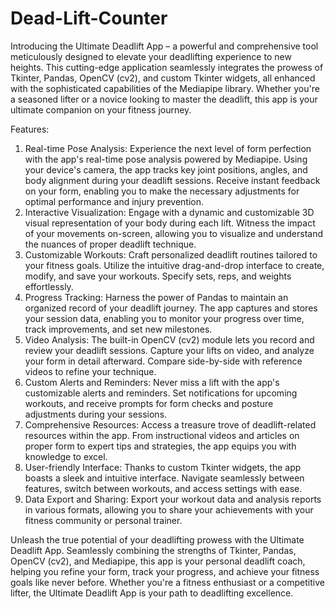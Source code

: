 # Dead-Lift-Counter
Introducing the Ultimate Deadlift App – a powerful and comprehensive tool meticulously designed to elevate your deadlifting experience to new heights. This cutting-edge application seamlessly integrates the prowess of Tkinter, Pandas, OpenCV (cv2), and custom Tkinter widgets, all enhanced with the sophisticated capabilities of the Mediapipe library. Whether you're a seasoned lifter or a novice looking to master the deadlift, this app is your ultimate companion on your fitness journey.

Features:
1. Real-time Pose Analysis:
Experience the next level of form perfection with the app's real-time pose analysis powered by Mediapipe. Using your device's camera, the app tracks key joint positions, angles, and body alignment during your deadlift sessions. Receive instant feedback on your form, enabling you to make the necessary adjustments for optimal performance and injury prevention.
2. Interactive Visualization:
Engage with a dynamic and customizable 3D visual representation of your body during each lift. Witness the impact of your movements on-screen, allowing you to visualize and understand the nuances of proper deadlift technique.
3. Customizable Workouts:
Craft personalized deadlift routines tailored to your fitness goals. Utilize the intuitive drag-and-drop interface to create, modify, and save your workouts. Specify sets, reps, and weights effortlessly.
4. Progress Tracking:
Harness the power of Pandas to maintain an organized record of your deadlift journey. The app captures and stores your session data, enabling you to monitor your progress over time, track improvements, and set new milestones.
5. Video Analysis:
The built-in OpenCV (cv2) module lets you record and review your deadlift sessions. Capture your lifts on video, and analyze your form in detail afterward. Compare side-by-side with reference videos to refine your technique.
6. Custom Alerts and Reminders:
Never miss a lift with the app's customizable alerts and reminders. Set notifications for upcoming workouts, and receive prompts for form checks and posture adjustments during your sessions.
7. Comprehensive Resources:
Access a treasure trove of deadlift-related resources within the app. From instructional videos and articles on proper form to expert tips and strategies, the app equips you with knowledge to excel.
8. User-friendly Interface:
Thanks to custom Tkinter widgets, the app boasts a sleek and intuitive interface. Navigate seamlessly between features, switch between workouts, and access settings with ease.
9. Data Export and Sharing:
Export your workout data and analysis reports in various formats, allowing you to share your achievements with your fitness community or personal trainer.

Unleash the true potential of your deadlifting prowess with the Ultimate Deadlift App. Seamlessly combining the strengths of Tkinter, Pandas, OpenCV (cv2), and Mediapipe, this app is your personal deadlift coach, helping you refine your form, track your progress, and achieve your fitness goals like never before. Whether you're a fitness enthusiast or a competitive lifter, the Ultimate Deadlift App is your path to deadlifting excellence.
